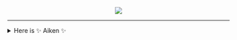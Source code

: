 <p align="center">
  <img src="https://github.com/Narushio/Narushio/assets/55282572/88d75c15-8f1e-4e88-a52d-48e4170a82e0" />

</p>

<hr/>

<details>
<summary>Here is ✨ Aiken ✨</summary>

<p align="center">
  <img src="https://count.getloli.com/get/@Itsuko?theme=rule34"/>
</p>

<p align="center">
  <img src="http://github-readme-streak-stats.herokuapp.com?user=Narushio" alt="GitHub streak stats"/>
</p>

<p align="center">
  <img src="https://github-profile-trophy.vercel.app/?username=narushio&title=Stars,Followers,PullRequest,Commits,Repositories,Issues&no-frame=true&margin-w=10" alt="GitHub profile trophy"/>
</p>

<hr/>

<p align="center">
  <img src="https://img.shields.io/badge/Ruby-CC342D?style=for-the-badge&logo=ruby&logoColor=white" alt="Ruby">
  <img src="https://img.shields.io/badge/Ruby_on_Rails-CC0000?style=for-the-badge&logo=ruby-on-rails&logoColor=white" alt="Ruby on Rails">
  <img src="https://img.shields.io/badge/javascript-%23323330.svg?style=for-the-badge&logo=javascript&logoColor=%23F7DF1E" alt="JavaScript">
  <img src="https://img.shields.io/badge/typescript-%23007ACC.svg?style=for-the-badge&logo=typescript&logoColor=white" alt="TypeScript">
  <img src="https://img.shields.io/badge/html5-%23E34F26.svg?style=for-the-badge&logo=html5&logoColor=white" alt="HTML5">
  <img src="https://img.shields.io/badge/css3-%231572B6.svg?style=for-the-badge&logo=css3&logoColor=white" alt="CSS3">
</p>

<p align="center">
  <img src="https://img.shields.io/badge/Nginx-009639?style=for-the-badge&logo=nginx&logoColor=white" alt="Nginx">
  <img src="https://img.shields.io/badge/GraphQl-E10098?style=for-the-badge&logo=graphql&logoColor=white" alt="GraphQl">
  <img src="https://img.shields.io/badge/PostgreSQL-316192?style=for-the-badge&logo=postgresql&logoColor=white" alt="PostgreSQL">
  <img src="https://img.shields.io/badge/react-%2320232a.svg?style=for-the-badge&logo=react&logoColor=%2361DAFB" alt="React">
  <img src="https://img.shields.io/badge/mysql-%2300f.svg?style=for-the-badge&logo=mysql&logoColor=white" alt="MySQL">
  <img src="https://img.shields.io/badge/redis-%23DD0031.svg?style=for-the-badge&logo=redis&logoColor=white" alt="Redis">
  <img src="https://img.shields.io/badge/docker-%230db7ed.svg?style=for-the-badge&logo=docker&logoColor=white" alt="Docker">
</p>

<hr/>

<p align="center">
  <img src="https://github-readme-stats.vercel.app/api?username=Narushio&show_icons=true" alt="Yuuguruto's GitHub stats"/>
</p>

<p align="center">
  <img src="https://github-readme-stats.vercel.app/api/top-langs/?username=Narushio&layout=compact" alt="Yuuguruto's GitHub langs"/>
</p>

</details>
